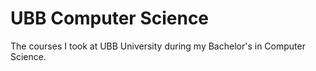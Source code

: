 # UBB Computer Science
The courses I took at UBB University during my Bachelor's in Computer Science.
